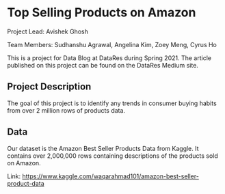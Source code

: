 # Top Selling Products on Amazon

Project Lead: Avishek Ghosh

Team Members: Sudhanshu Agrawal, Angelina Kim, Zoey Meng, Cyrus Ho

This is a project for Data Blog at DataRes during Spring 2021. The article published on this project can be found on the DataRes Medium site.

## Project Description
The goal of this project is to identify any trends in consumer buying habits from over 2 million rows of products data.

## Data
Our dataset is the Amazon Best Seller Products Data from Kaggle. It contains over 2,000,000 rows containing descriptions of the products sold on Amazon.

Link: https://www.kaggle.com/waqarahmad101/amazon-best-seller-product-data
